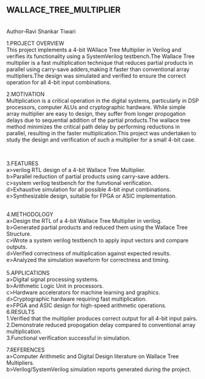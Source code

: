 ## WALLACE_TREE_MULTIPLIER

<br>
Author-Ravi Shankar Tiwari
<br>

1.PROJECT OVERVIEW
<br>
This project implements a 4-bit WAllace Tree Multiplier in Verilog and verifies its functionality using a SystemVerilog testbench.The Wallace Tree multiplier is a fast multiplication technique that reduces partial products in parallel using carry-save adders,making it faster than conventional array multipliers.The design was simulated and verified to ensure the correct operation for all 4-bit input combinations.
<br>

2.MOTIVATION
<br>
Multiplication is a critical operation in the digital systems, particularly in DSP processors, computer ALUs and cryptographic hardware. While simple array multiplier are easy to design, they suffer from longer propogation delays due to sequential addition of the partial products.The wallace tree method minimizes the critical path delay by performing reductions in parallel, resulting in the faster multiplication.This project was undertaken to study the design and verification of such a multiplier for a small 4-bit case.

<br>

3.FEATURES
<br>
a>verilog RTL design of a 4-bit Wallace Tree Multiplier.
<br>
b>Parallel reduction of partial products using carry-save adders.
<br>
c>system verilog testbench for the funvtional verification.
<br>
d>Exhaustive simulation for all possible 4-bit input combinations.
<br>
e>Synthesizable design, suitable for FPGA or ASIC implementation.
<br>

<br>
4.METHODOLOGY 
<br>
a>Design the RTL of a 4-bit Wallace Tree Multiplier in verilog.
<br>
b>Generated partial products and reduced them using the Wallace Tree Structure.
<br>
c>Wrote a system verilog testbench to apply input vectors and compare outputs.
<br>
d>Verified correctness of multiplication against expected results.
<br>
e>Analyzed the simulation waveform for correctness and timing.

<br>
<br>
5.APPLICATIONS
<br>
a>Digital signal processing systems.
<br>
b>Arithmetic Logic Unit in processors.
<br>
c>Hardware accelerators for machine learning and graphics.
<br>
d>Cryptographic hardware requiring fast multiplication.
<br>
e>FPGA and ASIC design for high-speed arithmetic operations.

<br>
6.RESULTS
<br>
1.Verified that the multiplier produces correct output for all 4-bit input pairs.
<br>
2.Demonstrate reduced propogation delay compared to conventional array multiplication.
<br>
3.Functional verification successful in simulation.
<br>

7.REFERENCES 
<br>
a>Computer Arithmetic and Digital Design literature on Wallace Tree Multipliers.
<br>
b>Verilog/SystemVerilog simulation reports generated during the project.











